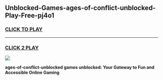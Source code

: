 
## Unblocked-Games-ages-of-conflict-unblocked-Play-Free-pj4o1
<h3>
<a href="https://premium76.site?title=ages-of-conflict-unblocked&ref=24M">CLICK TO PLAY</a></h3>
<hr>

<h3>
<a href="https://premium76.site?title=ages-of-conflict-unblocked&ref=24M">CLICK 2 PLAY</a>
  
</h3>

<a href="https://premium76.site?title=ages-of-conflict-unblocked&ref=24M"><img src="https://clearcache.store/games.png"></a>


**ages-of-conflict-unblocked games unblocked: Your Gateway to Fun and Accessible Online Gaming**
